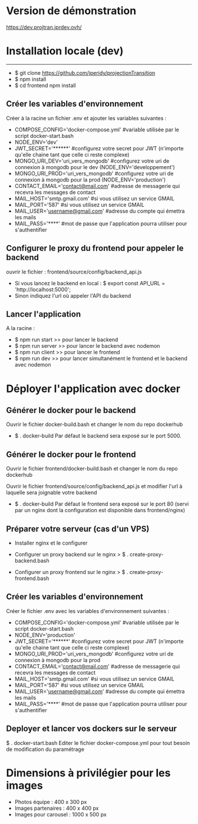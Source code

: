# Version de démonstration
https://dev.projtran.jprdev.ovh/

# Installation locale (dev)
***
- $ git clone https://github.com/jperidy/projectionTransition
- $ npm install
- $ cd frontend npm install

## Créer les variables d'environnement
Créer à la racine un fichier .env et ajouter les variables suivantes :
- COMPOSE_CONFIG='docker-compose.yml' #variable utilisée par le script docker-start.bash
- NODE_ENV='dev'
- JWT_SECRET='******' #configurez votre secret pour JWT (n'importe qu'elle chaine tant que celle ci reste complexe)
- MONGO_URI_DEV='uri_vers_mongodb' #configurez votre uri de connexion à mongodb pour le dev (NODE_ENV='developpement')
- MONGO_URI_PROD='uri_vers_mongodb' #configurez votre uri de connexion à mongodb pour la prod (NODE_ENV='production')
- CONTACT_EMAIL='contact@mail.com' #adresse de messagerie qui recevra les messages de contact
- MAIL_HOST='smtp.gmail.com' #si vous utilisez un service GMAIL
- MAIL_PORT='587' #si vous utilisez un service GMAIL
- MAIL_USER='username@gmail.com' #adresse du compte qui émettra les mails
- MAIL_PASS='****' #mot de passe que l'application pourra utiliser pour s'authentifier

## Configurer le proxy du frontend pour appeler le backend
ouvrir le fichier : frontend/source/config/backend_api.js
- Si vous lancez le backend en local : $ export const API_URL = 'http://localhost:5000';
- Sinon indiquez l'url où appeler l'API du backend

## Lancer l'application
A la racine :
- $ npm run start >> pour lancer le backend
- $ npm run server >> pour lancer le backend avec nodemon
- $ npm run client >> pour lancer le frontend
- $ npm run dev >> pour lancer simultanément le frontend et le backend avec nodemon

# Déployer l'application avec docker

## Générer le docker pour le backend
Ouvrir le fichier docker-build.bash et changer le nom du repo dockerhub
- $ . docker-build <version>
Par défaut le backend sera exposé sur le port 5000.

## Générer le docker pour le frontend
Ouvrir le fichier frontend/docker-build.bash et changer le nom du repo dockerhub

Ouvrir le fichier frontend/source/config/backend_api.js et modifier l'url à laquelle sera joignable votre backend
- $ . docker-build <version>
Par défaut le frontend sera exposé sur le port 80 (servi par un nginx dont la configuration est disponible dans frontend/nginx)

## Préparer votre serveur (cas d'un VPS)
- Installer nginx et le configurer

- Configurer un proxy backend sur le nginx > $ . create-proxy-backend.bash <domain> <port>

- Configurer un proxy frontend sur le nginx > $ . create-proxy-frontend.bash <domain> <port>

## Créer les variables d'environnement
Créer le fichier .env avec les variables d'environnement suivantes :
- COMPOSE_CONFIG='docker-compose.yml' #variable utilisée par le script docker-start.bash
- NODE_ENV='production'
- JWT_SECRET='******' #configurez votre secret pour JWT (n'importe qu'elle chaine tant que celle ci reste complexe)
- MONGO_URI_PROD='uri_vers_mongodb' #configurez votre uri de connexion à mongodb pour la prod
- CONTACT_EMAIL='contact@mail.com' #adresse de messagerie qui recevra les messages de contact
- MAIL_HOST='smtp.gmail.com' #si vous utilisez un service GMAIL
- MAIL_PORT='587' #si vous utilisez un service GMAIL
- MAIL_USER='username@gmail.com' #adresse du compte qui émettra les mails
- MAIL_PASS='****' #mot de passe que l'application pourra utiliser pour s'authentifier

## Deployer et lancer vos dockers sur le serveur
$ . docker-start.bash
Editer le fichier docker-compose.yml pour tout besoin de modification du paramétrage

# Dimensions à privilégier pour les images
- Photos équipe : 400 x 300 px
- Images partenaires : 400 x 400 px
- Images pour carousel : 1000 x 500 px